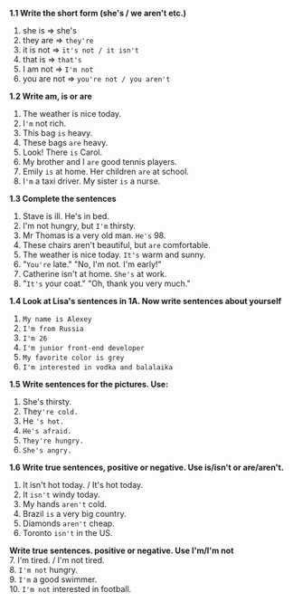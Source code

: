 **1.1 Write the short form (she's / we aren't etc.)**  
1. she is => she's  
2. they are => `they're`  
3. it is not => `it's not / it isn't`  
4. that is => `that's`  
5. I am not => `I'm not`  
6. you are not => `you're not / you aren't`

**1.2 Write am, is or are**  
1. The weather is nice today.  
2. I`'m` not rich.  
3. This bag `is` heavy.  
4. These bags `are` heavy.  
5. Look! There `is` Carol.  
6. My brother and I `are` good tennis players.  
7. Emily `is` at home. Her children `are` at school.  
8. I`'m` a taxi driver. My sister `is` a nurse.

**1.3 Complete the sentences**  
1. Stave is ill. He's in bed.  
2. I'm not hungry, but `I'm` thirsty.  
3. Mr Thomas is a very old man. `He's` 98.  
4. These chairs aren't beautiful, but `are` comfortable.  
5. The weather is nice today. `It's` warm and sunny.  
6. "`You're` late." "No, I'm not. I'm early!"  
7. Catherine isn't at home. `She's` at work.  
8. "`It's` your coat." "Oh, thank you very much."

**1.4 Look at Lisa's sentences in 1A. Now write sentences about yourself**  
1. `My name is Alexey`  
2. `I'm from Russia`  
3. `I'm 26`  
4. `I'm junior front-end developer`  
5. `My favorite color is grey`  
6. `I'm interested in vodka and balalaika`

**1.5 Write sentences for the pictures. Use:**  
1. She's thirsty.  
2. They`'re cold.`  
3. He `'s hot.`  
4. `He's afraid.`  
5. `They're hungry.`  
6. `She's angry.`

**1.6 Write true sentences, positive or negative. Use is/isn't or are/aren't.**  
1. It isn't hot today. / It's hot today.  
2. It `isn't` windy today.  
3. My hands `aren't` cold.  
4. Brazil `is` a very big country.  
5. Diamonds `aren't` cheap.  
6. Toronto `isn't` in the US.  

**Write true sentences. positive or negative. Use I'm/I'm not**  
7. I'm tired. / I'm not tired.  
8. `I'm not` hungry.  
9. `I'm` a good swimmer.  
10. `I'm not` interested in football. 